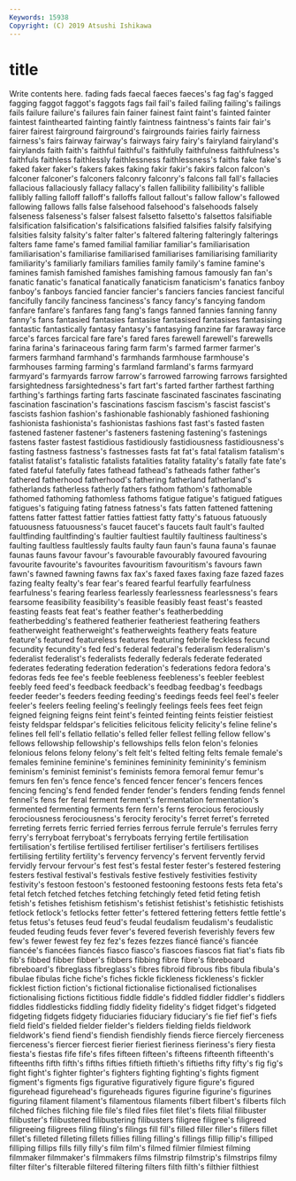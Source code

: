 ```yaml
---
Keywords: 15938
Copyright: (C) 2019 Atsushi Ishikawa
---
```


# title

Write contents here.
fading fads faecal faeces faeces's fag fag's fagged
fagging faggot faggot's faggots fags fail fail's failed failing failing's
failings fails failure failure's failures fain fainer fainest faint faint's
fainted fainter faintest fainthearted fainting faintly faintness faintness's faints fair
fair's fairer fairest fairground fairground's fairgrounds fairies fairly fairness fairness's
fairs fairway fairway's fairways fairy fairy's fairyland fairyland's fairylands faith
faith's faithful faithful's faithfully faithfulness faithfulness's faithfuls faithless faithlessly faithlessness
faithlessness's faiths fake fake's faked faker faker's fakers fakes faking
fakir fakir's fakirs falcon falcon's falconer falconer's falconers falconry falconry's
falcons fall fall's fallacies fallacious fallaciously fallacy fallacy's fallen fallibility
fallibility's fallible fallibly falling falloff falloff's falloffs fallout fallout's fallow
fallow's fallowed fallowing fallows falls false falsehood falsehood's falsehoods falsely
falseness falseness's falser falsest falsetto falsetto's falsettos falsifiable falsification falsification's
falsifications falsified falsifies falsify falsifying falsities falsity falsity's falter falter's
faltered faltering falteringly falterings falters fame fame's famed familial familiar
familiar's familiarisation familiarisation's familiarise familiarised familiarises familiarising familiarity familiarity's familiarly
familiars families family family's famine famine's famines famish famished famishes
famishing famous famously fan fan's fanatic fanatic's fanatical fanatically fanaticism
fanaticism's fanatics fanboy fanboy's fanboys fancied fancier fancier's fanciers fancies
fanciest fanciful fancifully fancily fanciness fanciness's fancy fancy's fancying fandom
fanfare fanfare's fanfares fang fang's fangs fanned fannies fanning fanny
fanny's fans fantasied fantasies fantasise fantasised fantasises fantasising fantastic fantastically
fantasy fantasy's fantasying fanzine far faraway farce farce's farces farcical
fare fare's fared fares farewell farewell's farewells farina farina's farinaceous
faring farm farm's farmed farmer farmer's farmers farmhand farmhand's farmhands
farmhouse farmhouse's farmhouses farming farming's farmland farmland's farms farmyard farmyard's
farmyards farrow farrow's farrowed farrowing farrows farsighted farsightedness farsightedness's fart
fart's farted farther farthest farthing farthing's farthings farting farts fascinate
fascinated fascinates fascinating fascination fascination's fascinations fascism fascism's fascist fascist's
fascists fashion fashion's fashionable fashionably fashioned fashioning fashionista fashionista's fashionistas
fashions fast fast's fasted fasten fastened fastener fastener's fasteners fastening
fastening's fastenings fastens faster fastest fastidious fastidiously fastidiousness fastidiousness's fasting
fastness fastness's fastnesses fasts fat fat's fatal fatalism fatalism's fatalist
fatalist's fatalistic fatalists fatalities fatality fatality's fatally fate fate's fated
fateful fatefully fates fathead fathead's fatheads father father's fathered fatherhood
fatherhood's fathering fatherland fatherland's fatherlands fatherless fatherly fathers fathom fathom's
fathomable fathomed fathoming fathomless fathoms fatigue fatigue's fatigued fatigues fatigues's
fatiguing fating fatness fatness's fats fatten fattened fattening fattens fatter
fattest fattier fatties fattiest fatty fatty's fatuous fatuously fatuousness fatuousness's
faucet faucet's faucets fault fault's faulted faultfinding faultfinding's faultier faultiest
faultily faultiness faultiness's faulting faultless faultlessly faults faulty faun faun's
fauna fauna's faunae faunas fauns favour favour's favourable favourably favoured
favouring favourite favourite's favourites favouritism favouritism's favours fawn fawn's fawned
fawning fawns fax fax's faxed faxes faxing faze fazed fazes
fazing fealty fealty's fear fear's feared fearful fearfully fearfulness fearfulness's
fearing fearless fearlessly fearlessness fearlessness's fears fearsome feasibility feasibility's feasible
feasibly feast feast's feasted feasting feasts feat feat's feather feather's
featherbedding featherbedding's feathered featherier featheriest feathering feathers featherweight featherweight's featherweights
feathery feats feature feature's featured featureless features featuring febrile feckless
fecund fecundity fecundity's fed fed's federal federal's federalism federalism's federalist
federalist's federalists federally federals federate federated federates federating federation federation's
federations fedora fedora's fedoras feds fee fee's feeble feebleness feebleness's
feebler feeblest feebly feed feed's feedback feedback's feedbag feedbag's feedbags
feeder feeder's feeders feeding feeding's feedings feeds feel feel's feeler
feeler's feelers feeling feeling's feelingly feelings feels fees feet feign
feigned feigning feigns feint feint's feinted feinting feints feistier feistiest
feisty feldspar feldspar's felicities felicitous felicity felicity's feline feline's felines
fell fell's fellatio fellatio's felled feller fellest felling fellow fellow's
fellows fellowship fellowship's fellowships fells felon felon's felonies felonious felons
felony felony's felt felt's felted felting felts female female's females
feminine feminine's feminines femininity femininity's feminism feminism's feminist feminist's feminists
femora femoral femur femur's femurs fen fen's fence fence's fenced
fencer fencer's fencers fences fencing fencing's fend fended fender fender's
fenders fending fends fennel fennel's fens fer feral ferment ferment's
fermentation fermentation's fermented fermenting ferments fern fern's ferns ferocious ferociously
ferociousness ferociousness's ferocity ferocity's ferret ferret's ferreted ferreting ferrets ferric
ferried ferries ferrous ferrule ferrule's ferrules ferry ferry's ferryboat ferryboat's
ferryboats ferrying fertile fertilisation fertilisation's fertilise fertilised fertiliser fertiliser's fertilisers
fertilises fertilising fertility fertility's fervency fervency's fervent fervently fervid fervidly
fervour fervour's fest fest's festal fester fester's festered festering festers
festival festival's festivals festive festively festivities festivity festivity's festoon festoon's
festooned festooning festoons fests feta feta's fetal fetch fetched fetches
fetching fetchingly feted fetid feting fetish fetish's fetishes fetishism fetishism's
fetishist fetishist's fetishistic fetishists fetlock fetlock's fetlocks fetter fetter's fettered
fettering fetters fettle fettle's fetus fetus's fetuses feud feud's feudal
feudalism feudalism's feudalistic feuded feuding feuds fever fever's fevered feverish
feverishly fevers few few's fewer fewest fey fez fez's fezes
fezzes fiancé fiancé's fiancée fiancée's fiancées fiancés fiasco fiasco's fiascoes
fiascos fiat fiat's fiats fib fib's fibbed fibber fibber's fibbers
fibbing fibre fibre's fibreboard fibreboard's fibreglass fibreglass's fibres fibroid fibrous
fibs fibula fibula's fibulae fibulas fiche fiche's fiches fickle fickleness
fickleness's fickler ficklest fiction fiction's fictional fictionalise fictionalised fictionalises fictionalising
fictions fictitious fiddle fiddle's fiddled fiddler fiddler's fiddlers fiddles fiddlesticks
fiddling fiddly fidelity fidelity's fidget fidget's fidgeted fidgeting fidgets fidgety
fiduciaries fiduciary fiduciary's fie fief fief's fiefs field field's fielded
fielder fielder's fielders fielding fields fieldwork fieldwork's fiend fiend's fiendish
fiendishly fiends fierce fiercely fierceness fierceness's fiercer fiercest fierier fieriest
fieriness fieriness's fiery fiesta fiesta's fiestas fife fife's fifes fifteen
fifteen's fifteens fifteenth fifteenth's fifteenths fifth fifth's fifths fifties fiftieth
fiftieth's fiftieths fifty fifty's fig fig's fight fight's fighter fighter's
fighters fighting fighting's fights figment figment's figments figs figurative figuratively
figure figure's figured figurehead figurehead's figureheads figures figurine figurine's figurines
figuring filament filament's filamentous filaments filbert filbert's filberts filch filched
filches filching file file's filed files filet filet's filets filial
filibuster filibuster's filibustered filibustering filibusters filigree filigree's filigreed filigreeing filigrees
filing filing's filings fill fill's filled filler filler's fillers fillet
fillet's filleted filleting fillets fillies filling filling's fillings fillip fillip's
filliped filliping fillips fills filly filly's film film's filmed filmier
filmiest filming filmmaker filmmaker's filmmakers films filmstrip filmstrip's filmstrips filmy
filter filter's filterable filtered filtering filters filth filth's filthier filthiest
